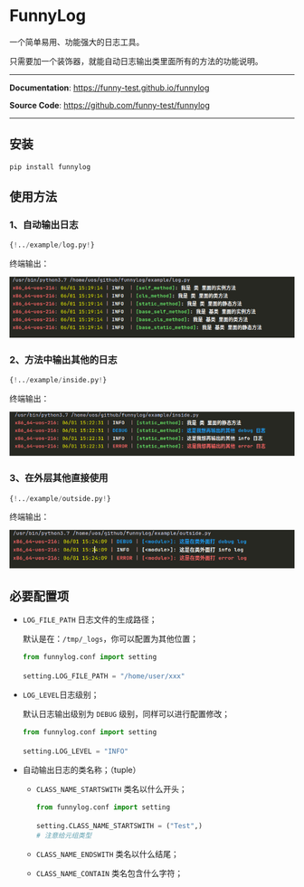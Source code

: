 # FunnyLog

一个简单易用、功能强大的日志工具。

只需要加一个装饰器，就能自动日志输出类里面所有的方法的功能说明。

---

**Documentation**: <a href="https://funny-test.github.io/funnylog" target="_blank">https://funny-test.github.io/funnylog</a>

**Source Code**: <a href="https://github.com/funny-test/funnylog" target="_blank">https://github.com/funny-test/funnylog</a>

---

## 安装

```console
pip install funnylog
```

## 使用方法

### 1、自动输出日志

```python
{!../example/log.py!}
```

终端输出：

![](./img/log.png)

### 2、方法中输出其他的日志

```python
{!../example/inside.py!}
```

终端输出：

![](./img/inside.png)

### 3、在外层其他直接使用

```python
{!../example/outside.py!}
```

终端输出：

![](./img/outside.png)



## 必要配置项

- `LOG_FILE_PATH` 日志文件的生成路径；

  默认是在：`/tmp/_logs`，你可以配置为其他位置；

  ```python
  from funnylog.conf import setting
  
  setting.LOG_FILE_PATH = "/home/user/xxx"
  ```

- `LOG_LEVEL`日志级别；

  默认日志输出级别为 `DEBUG` 级别，同样可以进行配置修改；

  ```python
  from funnylog.conf import setting
  
  setting.LOG_LEVEL = "INFO"
  ```

- 自动输出日志的类名称；（tuple）

  - `CLASS_NAME_STARTSWITH` 类名以什么开头；

    ```python
    from funnylog.conf import setting
    
    setting.CLASS_NAME_STARTSWITH = ("Test",) 
    # 注意给元组类型
    ```

  - `CLASS_NAME_ENDSWITH` 类名以什么结尾；

  - `CLASS_NAME_CONTAIN` 类名包含什么字符；